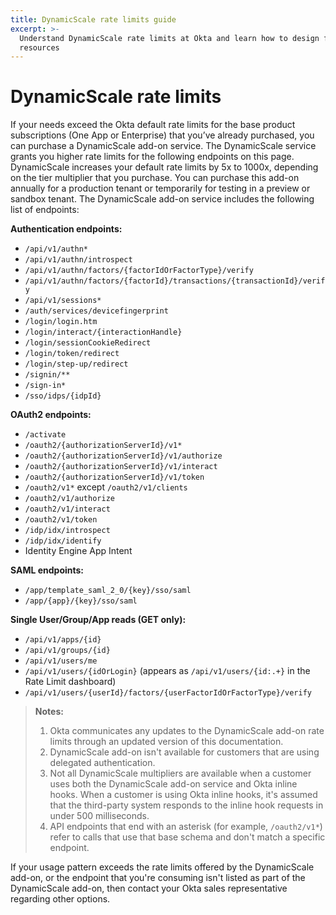 ```yaml
---
title: DynamicScale rate limits guide
excerpt: >-
  Understand DynamicScale rate limits at Okta and learn how to design for efficient use of
  resources
---
```


# DynamicScale rate limits

If your needs exceed the Okta default rate limits for the base product subscriptions (One App or Enterprise) that you’ve already purchased, you can purchase a DynamicScale add-on service. The DynamicScale service grants you higher rate limits for the following endpoints on this page. DynamicScale increases your default rate limits by 5x to 1000x, depending on the tier multiplier that you purchase. You can purchase this add-on annually for a production tenant or temporarily for testing in a preview or sandbox tenant. The DynamicScale add-on service includes the following list of endpoints:

**Authentication endpoints:**

* `/api/v1/authn*`
* `/api/v1/authn/introspect`
* `/api/v1/authn/factors/{factorIdOrFactorType}/verify`
* `/api/v1/authn/factors/{factorId}/transactions/{transactionId}/verify`
* `/api/v1/sessions*`
* `/auth/services/devicefingerprint`
* `/login/login.htm`
* `/login/interact/{interactionHandle}`
* `/login/sessionCookieRedirect`
* `/login/token/redirect`
* `/login/step-up/redirect`
* `/signin/**`
* `/sign-in*`
* `/sso/idps/{idpId}`

**OAuth2 endpoints:**

* `/activate`
* `/oauth2/{authorizationServerId}/v1*`
* `/oauth2/{authorizationServerId}/v1/authorize`
* `/oauth2/{authorizationServerId}/v1/interact`
* `/oauth2/{authorizationServerId}/v1/token`
* `/oauth2/v1*` except `/oauth2/v1/clients`
* `/oauth2/v1/authorize`
* `/oauth2/v1/interact`
* `/oauth2/v1/token`
* `/idp/idx/introspect` <ApiLifecycle access="ie" />
* `/idp/idx/identify` <ApiLifecycle access="ie" />
* Identity Engine App Intent <ApiLifecycle access="ie" />

**SAML endpoints:**

* `/app/template_saml_2_0/{key}/sso/saml`
* `/app/{app}/{key}/sso/saml`

**Single User/Group/App reads (GET only):**

* `/api/v1/apps/{id}`
* `/api/v1/groups/{id}`
* `/api/v1/users/me`
* `/api/v1/users/{idOrLogin}` (appears as `/api/v1/users/{id:.+}` in the Rate Limit dashboard)
* `/api/v1/users/{userId}/factors/{userFactorIdOrFactorType}/verify`

> **Notes:**
>
> 1. Okta communicates any updates to the DynamicScale add-on rate limits through an updated version of this documentation.
> 2. DynamicScale add-on isn't available for customers that are using delegated authentication.
> 3. Not all DynamicScale multipliers are available when a customer uses both the DynamicScale add-on service and Okta inline hooks. When a customer is using Okta inline hooks, it's assumed that the third-party system responds to the inline hook requests in under 500 milliseconds.
> 4. API endpoints that end with an asterisk (for example, `/oauth2/v1*`) refer to calls that use that base schema and don't match a specific endpoint.
>

If your usage pattern exceeds the rate limits offered by the DynamicScale add-on, or the endpoint that you're consuming isn't listed as part of the DynamicScale add-on, then contact your Okta sales representative regarding other options.
